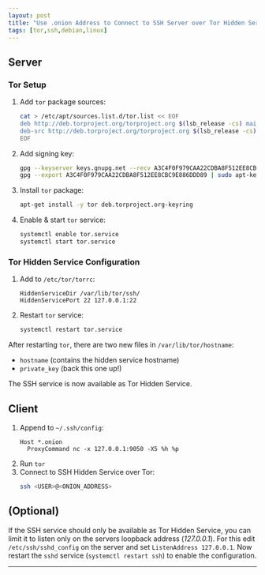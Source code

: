 ```yaml
---
layout: post
title: "Use .onion Address to Connect to SSH Server over Tor Hidden Service"
tags: [tor,ssh,debian,linux]
---
```


## Server
### Tor Setup
1. Add `tor` package sources:
   ```bash
   cat > /etc/apt/sources.list.d/tor.list << EOF
   deb http://deb.torproject.org/torproject.org $(lsb_release -cs) main
   deb-src http://deb.torproject.org/torproject.org $(lsb_release -cs) main
   EOF
   ```
2. Add signing key:
   ```bash
   gpg --keyserver keys.gnupg.net --recv A3C4F0F979CAA22CDBA8F512EE8CBC9E886DDD89
   gpg --export A3C4F0F979CAA22CDBA8F512EE8CBC9E886DDD89 | sudo apt-key add -
   ```
3. Install `tor` package:
   ```bash
   apt-get install -y tor deb.torproject.org-keyring
   ```
4. Enable & start `tor` service:
   ```bash
   systemctl enable tor.service
   systemctl start tor.service
   ```

### Tor Hidden Service Configuration
1. Add to `/etc/tor/torrc`:
   ```
   HiddenServiceDir /var/lib/tor/ssh/
   HiddenServicePort 22 127.0.0.1:22
   ```
2. Restart `tor` service:
   ```bash
   systemctl restart tor.service
   ```


After restarting `tor`, there are two new files in `/var/lib/tor/hostname`:
- `hostname` (contains the hidden service hostname)
- `private_key` (back this one up!)

The SSH service is now available as Tor Hidden Service.

## Client
1. Append to `~/.ssh/config`:
   ```
   Host *.onion
     ProxyCommand nc -x 127.0.0.1:9050 -X5 %h %p
   ```
2. Run `tor`
3. Connect to SSH Hidden Service over Tor:
   ```bash
   ssh <USER>@<ONION_ADDRESS>
   ```

## (Optional)
If the SSH service should only be available as Tor Hidden Service, you can limit it to listen only on the servers loopback address (*127.0.0.1*).
For this edit `/etc/ssh/sshd_config` on the server and set `ListenAddress 127.0.0.1`. Now restart the `sshd` service (`systemctl restart ssh`) to enable the configuration.

---
